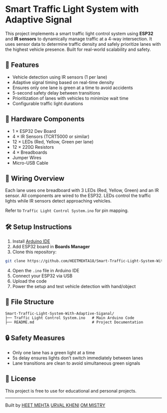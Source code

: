 # Smart Traffic Light System with Adaptive Signal

This project implements a smart traffic light control system using **ESP32** and **IR sensors** to dynamically manage traffic at a 4-way intersection. It uses sensor data to determine traffic density and safely prioritize lanes with the highest vehicle presence. Built for real-world scalability and safety.

## 🚦 Features

- Vehicle detection using IR sensors (1 per lane)
- Adaptive signal timing based on real-time density
- Ensures only one lane is green at a time to avoid accidents
- 5-second safety delay between transitions
- Prioritization of lanes with vehicles to minimize wait time
- Configurable traffic light durations

## 🧰 Hardware Components

- 1 × ESP32 Dev Board
- 4 × IR Sensors (TCRT5000 or similar)
- 12 × LEDs (Red, Yellow, Green per lane)
- 12 × 220Ω Resistors
- 4 × Breadboards
- Jumper Wires
- Micro-USB Cable

## 🔌 Wiring Overview

Each lane uses one breadboard with 3 LEDs (Red, Yellow, Green) and an IR sensor. All components are wired to the ESP32. LEDs control the traffic lights while IR sensors detect approaching vehicles.

Refer to `Traffic Light Control System.ino` for pin mapping.

## 🛠 Setup Instructions

1. Install [Arduino IDE](https://www.arduino.cc/en/software)
2. Add ESP32 board in **Boards Manager**
3. Clone this repository:

```bash
git clone https://github.com/HEETMEHTA18/Smart-Traffic-Light-System-With-Adaptive-Siganal.git
```

4. Open the `.ino` file in Arduino IDE
5. Connect your ESP32 via USB
6. Upload the code
7. Power the setup and test vehicle detection with hand/object

## 📁 File Structure

```
Smart-Traffic-Light-System-With-Adaptive-Siganal/
├── Traffic Light Control System.ino   # Main Arduino Code
├── README.md                          # Project Documentation
```

## 🔒 Safety Measures

- Only one lane has a green light at a time
- 5s delay ensures lights don’t switch immediately between lanes
- Lane transitions are clean to avoid simultaneous green signals

## 📃 License

This project is free to use for educational and personal projects.

---

Built by [HEET MEHTA](https://github.com/HEETMEHTA18)
[URVAL KHENI](https://github.com/urvalkheni) 
[OM MISTRY](https://github.com/ommistry223)
